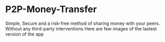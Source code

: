 # P2P-Money-Transfer
Simple, Secure and a risk-free method of sharing money with your peers. Without any third-party interventions Here are few images of the lastest version of the app
